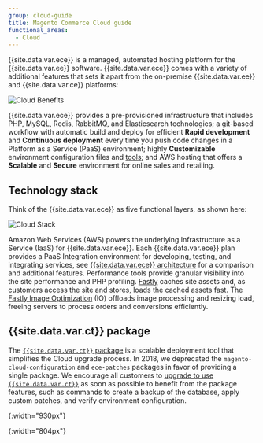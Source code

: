 ```yaml
---
group: cloud-guide
title: Magento Commerce Cloud guide
functional_areas:
  - Cloud
---
```


{{site.data.var.ece}} is a managed, automated hosting platform for the {{site.data.var.ee}} software. {{site.data.var.ece}} comes with a variety of additional features that sets it apart from the on-premise {{site.data.var.ee}} and {{site.data.var.ce}} platforms:

![Cloud Benefits]

{{site.data.var.ece}} provides a pre-provisioned infrastructure that includes PHP, MySQL, Redis, RabbitMQ, and Elasticsearch technologies; a git-based workflow with automatic build and deploy for efficient **Rapid development** and **Continuous deployment** every time you push code changes in a Platform as a Service (PaaS) environment; highly **Customizable** environment configuration files and [tools](#ece-tools-package); and AWS hosting that offers a **Scalable** and **Secure** environment for online sales and retailing.

## Technology stack

Think of the {{site.data.var.ece}} as five functional layers, as shown here:

![Cloud Stack]

Amazon Web Services (AWS) powers the underlying Infrastructure as a Service (IaaS) for {{site.data.var.ece}}. Each {{site.data.var.ece}} plan provides a PaaS Integration environment for developing, testing, and integrating services, see [{{site.data.var.ece}} architecture]({{site.baseurl}}/cloud/architecture/cloud-architecture.html) for a comparison and additional features. Performance tools provide granular visibility into the site performance and PHP profiling. [Fastly]({{site.baseurl}}/cloud/cdn/cloud-fastly.html) caches site assets and, as customers access the site and stores, loads the cached assets fast. The [Fastly Image Optimization]({{site.baseurl}}/cloud/cdn/fastly-image-optimization.html) (IO) offloads image processing and resizing load, freeing servers to process orders and conversions efficiently.
<!-- Also, the Fastly Web Application Firewall (WAF) prevents malicious traffic and other OWASP Top 10 threats from affecting the site. -->

## {{site.data.var.ct}} package

The [`{{site.data.var.ct}}` package][ece] is a scalable deployment tool that simplifies the Cloud upgrade process. In 2018, we deprecated the `magento-cloud-configuration` and `ece-patches` packages in favor of providing a single package. We encourage all customers to [upgrade to use `{{site.data.var.ct}}`]({{site.baseurl}}/cloud/project/ece-tools-upgrade-project.html) as soon as possible to benefit from the package features, such as commands to create a backup of the database, apply custom patches, and verify environment configuration.

<!-- Link definitions -->

[Cloud Benefits]: {{site.baseurl}}/common/images/cloud/CloudBenefits.svg
{:width="930px"}

[Cloud Stack]: {{site.baseurl}}/common/images/cloud/CloudStack.png
{:width="804px"}

[ece]: {{site.baseurl}}/cloud/reference/ece-tools-reference.html
